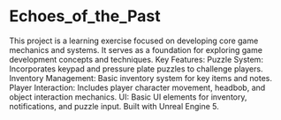 # Echoes_of_the_Past
 This project is a learning exercise focused on developing core game mechanics and systems. It serves as a foundation for exploring game development concepts and techniques.  Key Features:  Puzzle System: Incorporates keypad and pressure plate puzzles to challenge players. Inventory Management: Basic inventory system for key items and notes. Player Interaction: Includes player character movement, headbob, and object interaction mechanics. UI: Basic UI elements for inventory, notifications, and puzzle input. Built with Unreal Engine 5.
